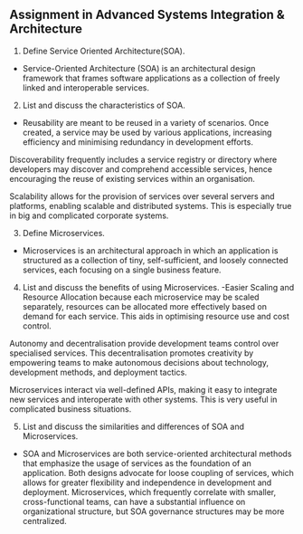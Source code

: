 ## Assignment in Advanced Systems Integration & Architecture
1. Define Service Oriented Architecture(SOA).
- Service-Oriented Architecture (SOA) is an architectural design framework that frames software applications as a collection of freely linked and interoperable services. 

2. List and discuss the characteristics of SOA.
- Reusability are meant to be reused in a variety of scenarios. Once created, a service may be used by various applications, increasing efficiency and minimising redundancy in development efforts.

Discoverability frequently includes a service registry or directory where developers may discover and comprehend accessible services, hence encouraging the reuse of existing services within an organisation.

Scalability allows for the provision of services over several servers and platforms, enabling scalable and distributed systems. This is especially true in big and complicated corporate systems.

3. Define Microservices.
- Microservices is an architectural approach in which an application is structured as a collection of tiny, self-sufficient, and loosely connected services, each focusing on a single business feature.

4. List and discuss the benefits of using Microservices.
-Easier Scaling and Resource Allocation because each microservice may be scaled separately, resources can be allocated more effectively based on demand for each service. This aids in optimising resource use and cost control.

Autonomy and decentralisation provide development teams control over specialised services. This decentralisation promotes creativity by empowering teams to make autonomous decisions about technology, development methods, and deployment tactics.

Microservices interact via well-defined APIs, making it easy to integrate new services and interoperate with other systems. This is very useful in complicated business situations.

5. List and discuss the similarities and differences of SOA and Microservices.
- SOA and Microservices are both service-oriented architectural methods that emphasize the usage of services as the foundation of an application. Both designs advocate for loose coupling of services, which allows for greater flexibility and independence in development and deployment. Microservices, which frequently correlate with smaller, cross-functional teams, can have a substantial influence on organizational structure, but SOA governance structures may be more centralized.
